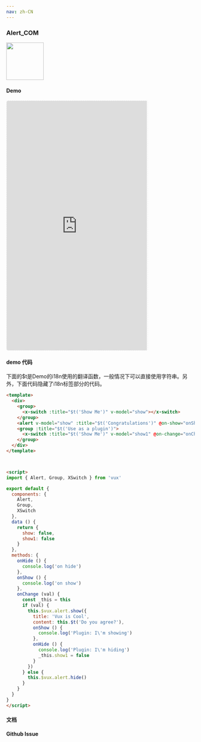```yaml
---
nav: zh-CN
---
```



### Alert_COM

<img width="100" src="http://qr.topscan.com/api.php?text=https%3A%2F%2Fvux.li%2Fdemos%2Fv2%2F%23%2Fcomponent%2Falert"/>

#### Demo

 <div style="width:377px;height:667px;display:inline-block;border:1px dashed #ececec;border-radius:5px;overflow:hidden;">
   <iframe src="https://vux.li/demos/v2/#/component/alert" width="375" height="667" border="0" frameborder="0"></iframe>
 </div>

#### demo 代码

<p class="tip">下面的$t是Demo的i18n使用的翻译函数，一般情况下可以直接使用字符串。另外，下面代码隐藏了i18n标签部分的代码。</p>

``` html
<template>
  <div>
    <group>
      <x-switch :title="$t('Show Me')" v-model="show"></x-switch>
    </group>
    <alert v-model="show" :title="$t('Congratulations')" @on-show="onShow" @on-hide="onHide"> {{ $t('Your Message is sent successfully~') }}</alert>
    <group :title="$t('Use as a plugin')">
      <x-switch :title="$t('Show Me')" v-model="show1" @on-change="onChange"></x-switch>
    </group>
  </div>
</template>



<script>
import { Alert, Group, XSwitch } from 'vux'

export default {
  components: {
    Alert,
    Group,
    XSwitch
  },
  data () {
    return {
      show: false,
      show1: false
    }
  },
  methods: {
    onHide () {
      console.log('on hide')
    },
    onShow () {
      console.log('on show')
    },
    onChange (val) {
      const _this = this
      if (val) {
        this.$vux.alert.show({
          title: 'Vux is Cool',
          content: this.$t('Do you agree?'),
          onShow () {
            console.log('Plugin: I\'m showing')
          },
          onHide () {
            console.log('Plugin: I\'m hiding')
            _this.show1 = false
          }
        })
      } else {
        this.$vux.alert.hide()
      }
    }
  }
}
</script>

```
#### 文档

#### Github Issue